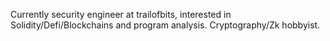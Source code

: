 Currently security engineer at trailofbits, interested in Solidity/Defi/Blockchains and program analysis. Cryptography/Zk hobbyist. 

<!---
This is a ✨ special ✨ repository because its `README.md` (this file) appears on your GitHub profile.
You can click the Preview link to take a look at your changes.
--->
